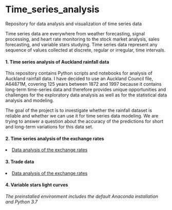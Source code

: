 # Time_series_analysis
Repository for data analysis and visualization of time series data

Time series data are everywhere from weather forecasting, signal processing, and heart rate monitoring to the stock market analysis, sales forecasting, and variable stars studying. Time series data represent any sequence of values collected at discrete, regular or irregular, time intervals.

#### 1. Time series analysis of Auckland rainfall data

This repository contains Python scripts and notebooks for analysis of Auckland rainfall data. I have decided to use an Auckland Council file, A64871M, covering 125 years between 1872 and 1997 because it contains long-term time-series data and therefore provides unique opportunities and challenges for the exploratory data analysis as well as for the statistical data analysis and modeling.

The goal of the project is to investigate whether the rainfall dataset is reliable and whether we can use it for time series data modeling. We are trying to answer a question about the accuracy of the predictions for short and long-term variations for this data set. 

  
#### 2. Time series analysis of the exchange rates
  
<li> <a  href="https://github.com/lilianasku/Time-series-analysis/blob/master/notebooks/ExchangeRates.ipynb"> Data analysis of the exchange rates </a>

#### 3. Trade data
  
<li> <a  href="https://github.com/lilianasku/Time-series-analysis/blob/master/notebooks/ExchangeRates.ipynb"> Data analysis of the exchange rates </a>
  
  
  
#### 4. Variable stars light curves



<i> The preinstalled environment includes the default Anaconda installation and Python 3.7 </i>
